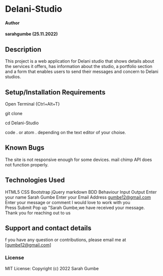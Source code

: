 # Delani-Studio
#### Author
#### sarahgumbe (25.11.2022)
## Description 
This project is a web application for Delani studio that shows details about the services it offers, has information about the studio, a portfolio section and a form that enables users to send their messages and concern to Delani studios.

## Setup/Installation Requirements
Open Terminal {Ctrl+Alt+T}

git clone 

cd Delani-Studio

code . or atom . depending on the text editor of your choise.

## Known Bugs
The site is not responsive enough for some devices.
mail chimp API does not function properly.
## Technologies Used
HTML5
CSS
Bootstrap
jQuery
markdown
BDD
Behaviour	Input	Output
Enter your name	Sarah Gumbe	
Enter your Email Address	gumbe12@gmail.com	
Enter your message or comment	I would love to work with you	
Press Submit		Pop up "Sarah Gumbe,we have received your message. Thank you for reaching out to us
## Support and contact details
f you have any question or contributions, please email me at [gumbe12@gmail.com]

### License
MIT License:
Copyright (c) 2022 Sarah Gumbe